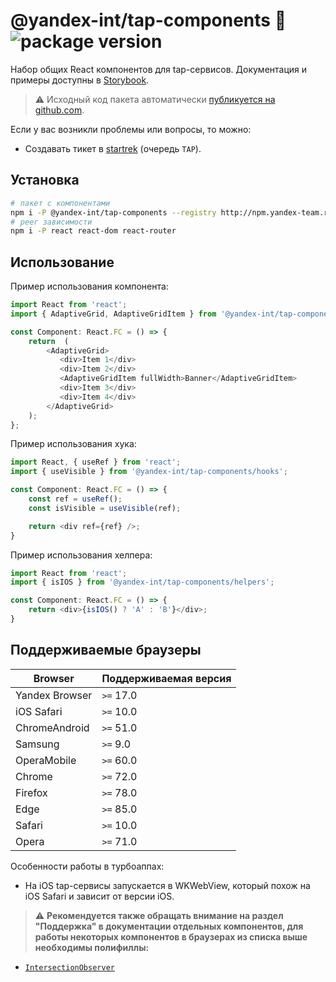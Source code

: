 # @yandex-int/tap-components 🚀 ![package version](https://badger.yandex-team.ru/npm/@yandex-int/tap-components/version.svg)

Набор общих React компонентов для tap-сервисов. 
Документация и примеры доступны в [Storybook](https://lego-docs.s3.mds.yandex.net/story/dev/index.html?path=/story/tap-components-documentation--readme).

> ⚠️ Исходный код пакета автоматически [публикуется на github.com](https://github.com/yandex/tap-components).

Если у вас возникли проблемы или вопросы, то можно:

- Создавать тикет в [startrek](https://st.yandex-team.ru/TAP) (очередь `TAP`).

## Установка

```bash
#⠀пакет с компонентами
npm i -P @yandex-int/tap-components --registry http://npm.yandex-team.ru
#⠀peer зависимости
npm i -P react react-dom react-router
```

## Использование

Пример использования компонента:

```typescript jsx
import React from 'react';
import { AdaptiveGrid, AdaptiveGridItem } from '@yandex-int/tap-components/AdaptiveGrid';

const Component: React.FC = () => {
    return  (
        <AdaptiveGrid>
           <div>Item 1</div>
           <div>Item 2</div>
           <AdaptiveGridItem fullWidth>Banner</AdaptiveGridItem>
           <div>Item 3</div>
           <div>Item 4</div>
        </AdaptiveGrid>
    );
};
```

Пример использования хука:

```typescript jsx
import React, { useRef } from 'react';
import { useVisible } from '@yandex-int/tap-components/hooks';

const Component: React.FC = () => {
    const ref = useRef();
    const isVisible = useVisible(ref);

    return <div ref={ref} />;
}
```

Пример использования хелпера:

```typescript jsx
import React from 'react';
import { isIOS } from '@yandex-int/tap-components/helpers';

const Component: React.FC = () => {
    return <div>{isIOS() ? 'A' : 'B'}</div>;
}
```

## Поддерживаемые браузеры

| Browser        | Поддерживаемая версия |
| -------------- | --------------------- |
| Yandex Browser | `>=` 17.0             |
| iOS Safari     | `>=` 10.0             |
| ChromeAndroid  | `>=` 51.0             |
| Samsung        | `>=` 9.0              |
| OperaMobile    | `>=` 60.0             |
| Chrome         | `>=` 72.0             |
| Firefox        | `>=` 78.0             |
| Edge           | `>=` 85.0             |
| Safari         | `>=` 10.0             |
| Opera          | `>=` 71.0             |

Особенности работы в турбоаппах:

- На iOS tap-сервисы запускается в WKWebView, который похож на iOS Safari и зависит от версии iOS.

> ⚠️ **Рекомендуется также обращать внимание на раздел "Поддержка" в документации отдельных компонентов, для работы некоторых компонентов в браузерах из списка выше необходимы полифиллы:**
* [`IntersectionObserver`](https://github.com/w3c/IntersectionObserver/tree/master/polyfill)
